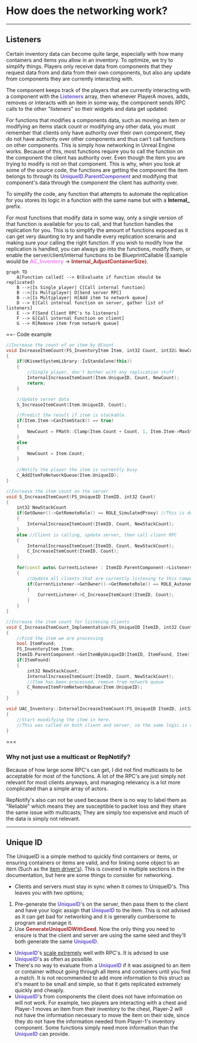 # How does the networking work?

---
## Listeners

Certain inventory data can become quite large, especially with how many containers and items you allow in an inventory. To optimize, we try to simplify things. Players only receive data from components that they request data from and data from their own components, but also any update from components they are currently interacting with.

The component keeps track of the players that are currently interacting with a component with the <span style="color:slateblue">**Listeners**</span> array, then whenever PlayerA moves, adds, removes or interacts with an item in some way, the component sends RPC calls to the other "listeners" so their widgets and data get updated.

For functions that modifies a components data, such as moving an item or modifying an items stack count or modifying any other data, you must remember that clients only have authority over their own component, they do not have authority over other components and thus can't call functions on other components. This is simply how networking in Unreal Engine works.
Because of this, most functions require you to call the function on the component the client has authority over. Even though the item you are trying to modify is not on that component.
This is why, when you look at some of the source code, the functions are getting the component the item belongs to through its <span style="color:slateblue">**UniqueID**</span>.<span style="color:slateblue">**ParentComponent**</span> and modifying that component's data through the component the client has authority over.

To simplify the code, any function that attempts to automate the replication for you stores its logic in a function with the same name but with a **Internal_** prefix.

For most functions that modify data in some way, only a single version of that function is available for you to call, and that function handles the replication for you. This is to simplify the amount of functions exposed as it can get very daunting to try and handle every replication scenario and making sure your calling the right function. If you wish to modify how the replication is handled, you can always go into the functions, modify them, or enable the server/client/internal functions to be BlueprintCallable (Example would be <span style="color:violet">**AC_Inventory**</span> -> <span style="color:brown">**Internal_AdjustContainerSize**</span>).

```mermaid
graph TD
    A[Function called] --> B(Evaluate if function should be replicated)
    B -->|Is Single player| C[Call internal function]
    B -->|Is Multiplayer| D[Send server RPC]
    B -->|Is Multiplayer| H[Add item to network queue]
    D --> E[Call internal function on server, gather list of listeners]
    E --> F[Send Client RPC's to listeners]
    F --> G[Call internal Function on client]
    G --> R[Remove item from network queue]
```

==- Code example


```C++
//Increase the count of an item by @Count
void IncreaseItemCount(FS_InventoryItem Item, int32 Count, int32& NewCount)
{
    if(UKismetSystemLibrary::IsStandalone(this))
	{
        //Single player, don't bother with any replication stuff
		InternalIncreaseItemCount(Item.UniqueID, Count, NewCount);
		return;
	}

    //Update server data
	S_IncreaseItemCount(Item.UniqueID, Count);

    //Predict the result if item is stackable.
	if(Item.Item->CanItemStack() == true)
	{
		NewCount = FMath::Clamp(Item.Count + Count, 1, Item.Item->MaxStack);
	}
	else
	{
		NewCount = Item.Count;
	}
    
    //Notify the player the item is currently busy
	C_AddItemToNetworkQueue(Item.UniqueID);
}

//Increase the item count on the server
void S_IncreaseItemCount(FS_UniqueID ItemID, int32 Count)
{
    int32 NewStackCount
    if(GetOwner()->GetRemoteRole() == ROLE_SimulatedProxy) //This is dedicated or listen server. Don't bother with client RPC
	{
		InternalIncreaseItemCount(ItemID, Count, NewStackCount);
	}
	else //Client is calling, update server, then call client RPC
	{
		InternalIncreaseItemCount(ItemID, Count, NewStackCount);
		C_IncreaseItemCount(ItemID, Count);
	}
	
	for(const auto& CurrentListener : ItemID.ParentComponent->Listeners)
	{
		//Update all clients that are currently listening to this component's replication calls.
		if(CurrentListener->GetOwner()->GetRemoteRole() == ROLE_AutonomousProxy && CurrentListener != this)
		{
			CurrentListener->C_IncreaseItemCount(ItemID, Count);
		}
	}
}

//Increase the item count for listening clients
void C_IncreaseItemCount_Implementation(FS_UniqueID ItemID, int32 Count)
{
    //Find the item we are processing
	bool ItemFound;
	FS_InventoryItem Item;
	ItemID.ParentComponent->GetItemByUniqueID(ItemID, ItemFound, Item);
	if(ItemFound)
	{
		int32 NewStackCount;
		InternalIncreaseItemCount(ItemID, Count, NewStackCount);
        //Item has been processed, remove from network queue
		C_RemoveItemFromNetworkQueue(Item.UniqueID);
	}
}

void UAC_Inventory::InternalIncreaseItemCount(FS_UniqueID ItemID, int32 Count, int32& NewCount)
{
    //Start moodifying the item in here.
    //This was called on both client and server, so the same logic is ran for everyone.
}
```
===

### Why not just use a multicast or RepNotify?

Because of how large some RPC's can get, I did not find multicasts to be acceptable for most of the functions. A lot of the RPC's are just simply not relevant for most clients anyways, and managing relevancy is a lot more complicated than a simple array of actors.

RepNotify's also can not be used because there is no way to label them as "Reliable" which means they are susceptible to packet loss and they share the same issue with multicasts; They are simply too expensive and much of the data is simply not relevant.

---
## Unique ID

The UniqueID is a simple method to quickly find containers or items, or ensuring containers or items are valid, and for linking some object to an item (Such as the [item driver's](https://inventoryframework.github.io/classes-and-settings/o_itemobjectandac_itemdriver/)). This is covered in multiple sections in the documentation, but here are some things to consider for networking.

- Clients and servers must stay in sync when it comes to UniqueID's. This leaves you with two options;

1. Pre-generate the <span style="color:slateblue">**UniqueID**</span>'s on the server, then pass them to the client and have your logic assign that <span style="color:slateblue">**UniqueID**</span> to the item. This is not advised as it can get bad for networking and it is generally cumbersome to program and manage it.
2. Use <span style="color:brown">**GenerateUniqueIDWithSeed**</span>. Now the only thing you need to ensure is that the client and server are using the same seed and they'll both generate the same <span style="color:slateblue">**UniqueID**</span>.

- <span style="color:slateblue">**UniqueID**</span>'s [scale extremely](https://inventoryframework.github.io/workinginthesystem/creatingcustomfunctions/#network-optimizations) well with RPC's. It is advised to use <span style="color:slateblue">**UniqueID**</span>'s as often as possible.
- There's no way to evaluate from a <span style="color:slateblue">**UniqueID**</span> if it was assigned to an item or container without going through all items and containers until you find a match. It is not recommended to add more information to this struct as it's meant to be small and simple, so that it gets replicated extremely quickly and cheaply.
- <span style="color:slateblue">**UniqueID**</span>'s from components the client does not have information on will not work. For example, two players are interacting with a chest and Player-1 moves an item from their inventory to the chest, Player-2 will not have the information necessary to move the item on their side, since they do not have the information needed from Player-1's inventory component. Some functions simply need more information than the <span style="color:slateblue">**UniqueID**</span> can provide.
